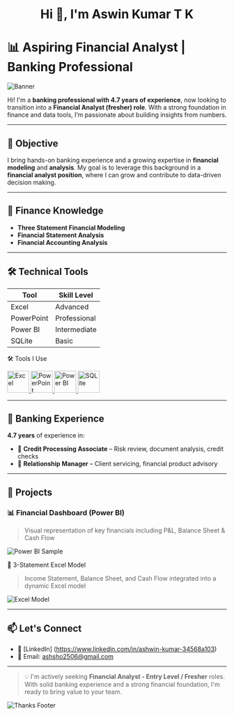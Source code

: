 <h1 align="center">Hi 👋, I'm Aswin Kumar T K</h1>

# 📊 Aspiring Financial Analyst | Banking Professional

![Banner](https://via.placeholder.com/1000x200.png?text=Finance+%7C+Modeling+%7C+Analysis)

Hi! I'm a **banking professional with 4.7 years of experience**, now looking to transition into a **Financial Analyst (fresher) role**. With a strong foundation in finance and data tools, I’m passionate about building insights from numbers.

---

## 🎯 Objective

I bring hands-on banking experience and a growing expertise in **financial modeling** and **analysis**. My goal is to leverage this background in a **financial analyst position**, where I can grow and contribute to data-driven decision making.

---

## 🧠 Finance Knowledge

- **Three Statement Financial Modeling**
- **Financial Statement Analysis**
- **Financial Accounting Analysis**

---

## 🛠️ Technical Tools                          

| Tool        | Skill Level    |
|-------------|----------------|
| Excel       | Advanced       |
| PowerPoint  | Professional   |
| Power BI    | Intermediate   |
| SQLite      | Basic          |

🛠️ Tools I Use

<p align="left">
  <a href="https://www.microsoft.com/en-us/microsoft-365/excel" target="_blank">
    <img src="https://img.icons8.com/color/96/microsoft-excel-2019.png" alt="Excel" width="50"/>
  </a>
  <a href="https://www.microsoft.com/en-us/microsoft-365/powerpoint" target="_blank">
    <img src="https://img.icons8.com/color/96/microsoft-powerpoint-2019.png" alt="PowerPoint" width="50"/>
  </a>
  <a href="https://powerbi.microsoft.com/" target="_blank">
    <img src="https://img.icons8.com/color/96/power-bi.png" alt="Power BI" width="50"/>
  </a>
  <a href="https://www.sqlite.org/index.html" target="_blank">
    <img src="https://upload.wikimedia.org/wikipedia/commons/3/38/SQLite370.svg" alt="SQLite" width="50"/>
  </a>
</p>

---

## 💼 Banking Experience

**4.7 years** of experience in:
- 🏦 **Credit Processing Associate** – Risk review, document analysis, credit checks
- 💼 **Relationship Manager** – Client servicing, financial product advisory

---

## 📘 Projects

### 📊 Financial Dashboard (Power BI)
> Visual representation of key financials including P&L, Balance Sheet & Cash Flow

![Power BI Sample](https://via.placeholder.com/800x400.png?text=Power+BI+Dashboard)

📑 3-Statement Excel Model
> Income Statement, Balance Sheet, and Cash Flow integrated into a dynamic Excel model

![Excel Model](https://via.placeholder.com/800x400.png?text=3-Statement+Model)

---

## 📫 Let's Connect

- 🔗 [LinkedIn] (https://www.linkedin.com/in/ashwin-kumar-34568a103)
- 📧 Email: ashsho2506@gmail.com
---

> 💡 I'm actively seeking **Financial Analyst - Entry Level / Fresher** roles. With solid banking experience and a strong financial foundation, I'm ready to bring value to your team.

![Thanks Footer](https://via.placeholder.com/1000x100.png?text=Thanks+for+visiting+my+profile!)

